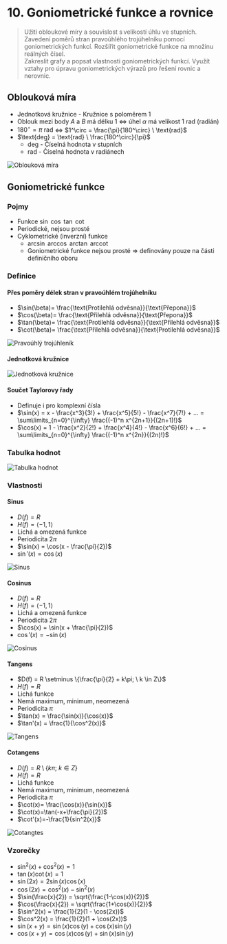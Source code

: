 # 10. Goniometrické funkce a rovnice

> Užití obloukové míry a souvislost s velikostí úhlu ve stupních. \
> Zavedení poměrů stran pravoúhlého trojúhelníku pomocí goniometrických funkcí. Rozšířit goniometrické funkce na množinu reálných čísel. \
> Zakreslit grafy a popsat vlastnosti goniometrických funkcí. Využít vztahy pro úpravu goniometrických výrazů pro řešení rovnic a nerovnic.

## Oblouková míra

- Jednotková kružnice - Kružnice s poloměrem $1$
- Oblouk mezi body $A$ a $B$ má délku $1$ $\iff$ úhel $\alpha$ má velikost $1 \ \text{rad}$ (radián)
- $180^\circ = \pi \ \text{rad}$ $\iff$ $1^\circ = \frac{\pi}{180^\circ} \ \text{rad}$
- $\text{deg} = \text{rad} \ \frac{180^\circ}{\pi}$
  - $\text{deg}$ - Číselná hodnota v stupních
  - $\text{rad}$ - Číselná hodnota v radiánech

![Oblouková míra](./obloukova_mira.png)

## Goniometrické funkce

### Pojmy

- Funkce $\sin$ $\cos$ $\tan$ $\cot$
- Periodické, nejsou prosté
- Cyklometrické (inverzní) funkce
  - $\arcsin$ $\arccos$ $\arctan$ $\text{arccot}$
  - Goniometrické funkce nejsou prosté ⇒ definovány pouze na části definičního oboru

### Definice

#### Přes poměry délek stran v pravoúhlém trojúhelníku

- $\sin(\beta)= \frac{\text{Protilehlá odvěsna}}{\text{Přepona}}$
- $\cos(\beta)= \frac{\text{Přilehlá odvěsna}}{\text{Přepona}}$
- $\tan(\beta)= \frac{\text{Protilehlá odvěsna}}{\text{Přilehlá odvěsna}}$
- $\cot(\beta)= \frac{\text{Přilehlá odvěsna}}{\text{Protilehlá odvěsna}}$

![Pravoúhlý trojúhleník](./trojuhelnik.png)

#### Jednotková kružnice

![Jednotková kružnice](./jednotkova_kruznice.png)

#### Součet Taylorovy řady

- Definuje i pro komplexní čísla
- $\sin(x) = x - \frac{x^3}{3!} + \frac{x^5}{5!} - \frac{x^7}{7!} + ... = \sum\limits_{n=0}^{\infty} \frac{(-1)^n x^{2n+1}}{(2n+1)!}$
- $\cos(x) = 1 - \frac{x^2}{2!} + \frac{x^4}{4!} - \frac{x^6}{6!} + ... = \sum\limits_{n=0}^{\infty} \frac{(-1)^n x^{2n}}{(2n)!}$

### Tabulka hodnot

![Tabulka hodnot](./tabulka.png)

### Vlastnosti

#### Sinus

- $D(f) = R$
- $H(f) = \langle -1,1 \rangle$
- Lichá a omezená funkce
- Periodicita $2 \pi$
- $\sin(x) = \cos(x - \frac{\pi}{2})$
- $\sin'(x) = \cos(x)$

![Sinus](./sin.png)

#### Cosinus

- $D(f) = R$
- $H(f) = \langle -1,1 \rangle$
- Lichá a omezená funkce
- Periodicita $2 \pi$
- $\cos(x) = \sin(x + \frac{\pi}{2})$
- $\cos'(x) = -\sin(x)$

![Cosinus](./cos.png)

#### Tangens

- $D(f) = R \setminus \{\frac{\pi}{2} + k\pi; \ k \in Z\}$
- $H(f) = R$
- Lichá funkce
- Nemá maximum, minimum, neomezená
- Periodicita $\pi$
- $\tan(x) = \frac{\sin(x)}{\cos(x)}$
- $\tan'(x) = \frac{1}{\cos^2(x)}$

![Tangens](./tan.png)

#### Cotangens

- $D(f) = R \setminus \{k\pi; \ k \in Z\}$
- $H(f) = R$
- Lichá funkce
- Nemá maximum, minimum, neomezená
- Periodicita $\pi$
- $\cot(x)= \frac{\cos(x)}{\sin(x)}$
- $\cot(x)=\tan(-x+\frac{\pi}{2})$
- $\cot'(x)=-\frac{1}{sin^2(x)}$

![Cotangtes](./cot.png)

### Vzorečky

- $\sin^2(x)+\cos^2(x) = 1$
- $\tan(x) \cot(x) = 1$
- $\sin(2x) = 2 \sin(x) \cos(x)$
- $\cos(2x) = \cos^2(x)-\sin^2(x)$
- $\sin(\frac{x}{2}) = \sqrt{\frac{1-\cos(x)}{2}}$
- $\cos(\frac{x}{2}) = \sqrt{\frac{1+\cos(x)}{2}}$
- $\sin^2(x) = \frac{1}{2}(1 - \cos(2x))$
- $\cos^2(x) = \frac{1}{2}(1 + \cos(2x))$
- $\sin(x+y) = \sin(x)\cos(y)+\cos(x) \sin(y)$
- $\cos(x+y) = \cos(x) \cos(y) + \sin(x) \sin(y)$
